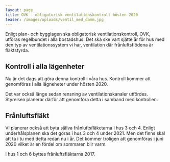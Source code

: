 ```yaml
---
layout: page
title: OVK - obligatorisk ventilationskontroll hösten 2020
teaser: /images/uploads/ventil_med_damm.jpg
---
```

Enligt plan- och bygglagen ska obligatorisk ventilationskontroll, OVK, utföras regelbundet i alla bostadshus. Det ska ske vart sjätte år för hus med den typ av ventilationssystem vi har, ventilation där frånluftsflödena är fläktstyrda.

## Kontroll i alla lägenheter

Nu  är det dags att göra denna kontroll i våra hus. Kontroll kommer att genomföras i alla lägneheter under hösten 2020. 

Det var också länge sedan rensning av ventilationskanaler utfördes. Styrelsen planerar därför att genomföra detta i samband med kontrollen.

## Frånluftsfläkt

Vi planerar också att byta själva frånluftsfläketarna i hus 3 och 4. Enligt underhålsplanen ska det göras i hus 3 och 4 under 2021. Men det finns skäl att ta i tu med detta redan nu i år. Det kommer troligen att genomföras i juni 2020 vilket är en fördel om sommaren blir varm. 

I hus 1 och 6 byttes frånluftsfläktarna 2017.